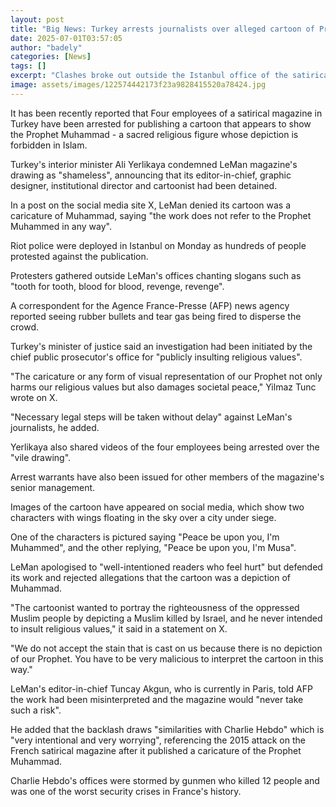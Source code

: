 ```yaml
---
layout: post
title: "Big News: Turkey arrests journalists over alleged cartoon of Prophet Muhammad"
date: 2025-07-01T03:57:05
author: "badely"
categories: [News]
tags: []
excerpt: "Clashes broke out outside the Istanbul office of the satirical magazine LeMan."
image: assets/images/122574442173f23a9828415520a78424.jpg
---
```


It has been recently reported that Four employees of a satirical magazine in Turkey have been arrested for publishing a cartoon that appears to show the Prophet Muhammad - a sacred religious figure whose depiction is forbidden in Islam.

Turkey's interior minister Ali Yerlikaya condemned LeMan magazine's drawing as "shameless", announcing that its editor-in-chief, graphic designer, institutional director and cartoonist had been detained.

In a post on the social media site X, LeMan denied its cartoon was a caricature of Muhammad, saying "the work does not refer to the Prophet Muhammed in any way".

Riot police were deployed in Istanbul on Monday as hundreds of people protested against the publication. 

Protesters gathered outside LeMan's offices chanting slogans such as "tooth for tooth, blood for blood, revenge, revenge".

A correspondent for the Agence France-Presse (AFP) news agency reported seeing rubber bullets and tear gas being fired to disperse the crowd. 

Turkey's minister of justice said an investigation had been initiated by the chief public prosecutor's office for "publicly insulting religious values".

"The caricature or any form of visual representation of our Prophet not only harms our religious values but also damages societal peace," Yilmaz Tunc wrote on X.

"Necessary legal steps will be taken without delay" against LeMan's journalists, he added.

Yerlikaya also shared videos of the four employees being arrested over the "vile drawing".  

Arrest warrants have also been issued for other members of the magazine's senior management.

Images of the cartoon have appeared on social media, which show two characters with wings floating in the sky over a city under siege.

One of the characters is pictured saying "Peace be upon you, I'm Muhammed", and the other replying, "Peace be upon you, I'm Musa".

LeMan apologised to "well-intentioned readers who feel hurt" but defended its work and rejected allegations that the cartoon was a depiction of Muhammad.

"The cartoonist wanted to portray the righteousness of the oppressed Muslim people by depicting a Muslim killed by Israel, and he never intended to insult religious values," it said in a statement on X.

"We do not accept the stain that is cast on us because there is no depiction of our Prophet. You have to be very malicious to interpret the cartoon in this way."

LeMan's editor-in-chief Tuncay Akgun, who is currently in Paris, told AFP the work had been misinterpreted and the magazine would "never take such a risk".

He added that the backlash draws "similarities with Charlie Hebdo" which is "very intentional and very worrying", referencing the 2015 attack on the French satirical magazine after it published a caricature of the Prophet Muhammad.

Charlie Hebdo's offices were stormed by gunmen who killed 12 people and was one of the worst security crises in France's history.

